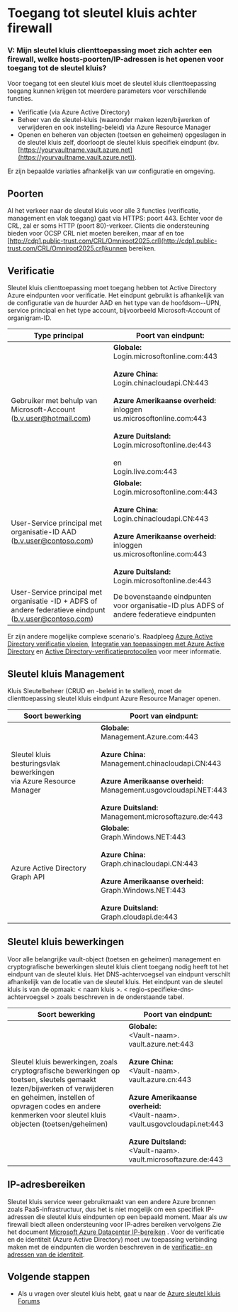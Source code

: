 <properties
    pageTitle="Toegang tot sleutel kluis achter firewall | Microsoft Azure"
    description="Informatie over toegang tot sleutel kluis uit een toepassing die u achter een firewall"
    services="key-vault"
    documentationCenter=""
    authors="amitbapat"
    manager="mbaldwin"
    tags="azure-resource-manager"/>

<tags
    ms.service="key-vault"
    ms.workload="identity"
    ms.tgt_pltfrm="na"
    ms.devlang="na"
    ms.topic="hero-article"
    ms.date="09/13/2016"
    ms.author="ambapat"/>

# <a name="accessing-key-vault-behind-firewall"></a>Toegang tot sleutel kluis achter firewall
### <a name="q-my-key-vault-client-application-needs-to-be-behind-a-firewall-what-portshostsip-addresses-should-i-open-to-enable-access-to-key-vault"></a>V: Mijn sleutel kluis clienttoepassing moet zich achter een firewall, welke hosts-poorten/IP-adressen is het openen voor toegang tot de sleutel kluis?

Voor toegang tot een sleutel kluis moet de sleutel kluis clienttoepassing toegang kunnen krijgen tot meerdere parameters voor verschillende functies.

- Verificatie (via Azure Active Directory)
- Beheer van de sleutel-kluis (waaronder maken lezen/bijwerken of verwijderen en ook instelling-beleid) via Azure Resource Manager
- Openen en beheren van objecten (toetsen en geheimen) opgeslagen in de sleutel kluis zelf, doorloopt de sleutel kluis specifiek eindpunt (bv. [https://yourvaultname.vault.azure.net](https://yourvaultname.vault.azure.net)).  

Er zijn bepaalde variaties afhankelijk van uw configuratie en omgeving.   

## <a name="ports"></a>Poorten

Al het verkeer naar de sleutel kluis voor alle 3 functies (verificatie, management en vlak toegang) gaat via HTTPS: poort 443. Echter voor de CRL, zal er soms HTTP (poort 80)-verkeer. Clients die ondersteuning bieden voor OCSP CRL niet moeten bereiken, maar af en toe [http://cdp1.public-trust.com/CRL/Omniroot2025.crl](http://cdp1.public-trust.com/CRL/Omniroot2025.crl)kunnen bereiken.  

## <a name="authentication"></a>Verificatie

Sleutel kluis clienttoepassing moet toegang hebben tot Active Directory Azure eindpunten voor verificatie. Het eindpunt gebruikt is afhankelijk van de configuratie van de huurder AAD en het type van de hoofdsom--UPN, service principal en het type account, bijvoorbeeld Microsoft-Account of organigram-ID.  

| Type principal | Poort van eindpunt: |
|----------------|---------------|
| Gebruiker met behulp van Microsoft-Account<br> (b.v.user@hotmail.com) | **Globale:**<br> Login.microsoftonline.com:443<br><br> **Azure China:**<br> Login.chinacloudapi.CN:443<br><br>**Azure Amerikaanse overheid:**<br> inloggen us.microsoftonline.com:443<br><br>**Azure Duitsland:**<br> Login.microsoftonline.de:443<br><br> en <br>Login.live.com:443   |
| User-Service principal met organisatie-ID AAD (b.v.user@contoso.com) | **Globale:**<br> Login.microsoftonline.com:443<br><br> **Azure China:**<br> Login.chinacloudapi.CN:443<br><br>**Azure Amerikaanse overheid:**<br> inloggen us.microsoftonline.com:443<br><br>**Azure Duitsland:**<br> Login.microsoftonline.de:443 |
| User-Service principal met organisatie -ID + ADFS of andere federatieve eindpunt (b.v.user@contoso.com) | De bovenstaande eindpunten voor organisatie-ID plus ADFS of andere federatieve eindpunten |

Er zijn andere mogelijke complexe scenario's. Raadpleeg [Azure Active Directory verificatie vloeien](/documentation/articles/active-directory-authentication-scenarios/), [Integratie van toepassingen met Azure Active Directory](/documentation/articles/active-directory-integrating-applications/) en [Active Directory-verificatieprotocollen](https://msdn.microsoft.com/library/azure/dn151124.aspx) voor meer informatie.  

## <a name="key-vault-management"></a>Sleutel kluis Management

Kluis Sleutelbeheer (CRUD en -beleid in te stellen), moet de clienttoepassing sleutel kluis eindpunt Azure Resource Manager openen.  

| Soort bewerking | Poort van eindpunt: |
|----------------|---------------|
| Sleutel kluis besturingsvlak bewerkingen<br> via Azure Resource Manager | **Globale:**<br> Management.Azure.com:443<br><br> **Azure China:**<br> Management.chinacloudapi.CN:443<br><br> **Azure Amerikaanse overheid:**<br> Management.usgovcloudapi.NET:443<br><br> **Azure Duitsland:**<br> Management.microsoftazure.de:443 |
| Azure Active Directory Graph API | **Globale:**<br> Graph.Windows.NET:443<br><br> **Azure China:**<br> Graph.chinacloudapi.CN:443<br><br> **Azure Amerikaanse overheid:**<br> Graph.Windows.NET:443<br><br> **Azure Duitsland:**<br> Graph.cloudapi.de:443 |

## <a name="key-vault-operations"></a>Sleutel kluis bewerkingen

Voor alle belangrijke vault-object (toetsen en geheimen) management en cryptografische bewerkingen sleutel kluis client toegang nodig heeft tot het eindpunt van de sleutel kluis. Het DNS-achtervoegsel van eindpunt verschilt afhankelijk van de locatie van de sleutel kluis. Het eindpunt van de sleutel kluis is van de opmaak: < naam kluis >. < regio-specifieke-dns-achtervoegsel > zoals beschreven in de onderstaande tabel.  

| Soort bewerking | Poort van eindpunt: |
|----------------|---------------|
| Sleutel kluis bewerkingen, zoals cryptografische bewerkingen op toetsen, sleutels gemaakt lezen/bijwerken of verwijderen en geheimen, instellen of opvragen codes en andere kenmerken voor sleutel kluis objecten (toetsen/geheimen)     | **Globale:**<br> &lt;Vault-naam&gt;. vault.azure.net:443<br><br> **Azure China:**<br> &lt;Vault-naam&gt;. vault.azure.cn:443<br><br> **Azure Amerikaanse overheid:**<br> &lt;Vault-naam&gt;. vault.usgovcloudapi.net:443<br><br> **Azure Duitsland:**<br> &lt;Vault-naam&gt;. vault.microsoftazure.de:443 |

## <a name="ip-address-ranges"></a>IP-adresbereiken

Sleutel kluis service weer gebruikmaakt van een andere Azure bronnen zoals PaaS-infrastructuur, dus het is niet mogelijk om een specifiek IP-adressen die sleutel kluis eindpunten op een bepaald moment. Maar als uw firewall biedt alleen ondersteuning voor IP-adres bereiken vervolgens Zie het document [Microsoft Azure Datacenter IP-bereiken](https://www.microsoft.com/download/details.aspx?id=41653) .   Voor de verificatie en de identiteit (Azure Active Directory) moet uw toepassing verbinding maken met de eindpunten die worden beschreven in de [verificatie- en adressen van de identiteit](https://support.office.com/article/Office-365-URLs-and-IP-address-ranges-8548a211-3fe7-47cb-abb1-355ea5aa88a2).

## <a name="next-steps"></a>Volgende stappen

- Als u vragen over sleutel kluis hebt, gaat u naar de [Azure sleutel kluis Forums](https://social.msdn.microsoft.com/forums/azure/home?forum=AzureKeyVault)
